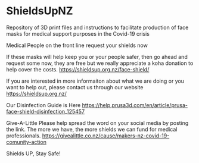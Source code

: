 # ShieldsUpNZ
Repository of 3D print files and instructions to facilitate production of face masks for medical support purposes in the Covid-19 crisis

Medical People on the front line request your shields now

If these masks will help keep you or your people safer, then go ahead and request some now, they are free but we really appreciate a koha donation to help cover the costs.
https://shieldsup.org.nz/face-shield/

If you are interested in more informaiton about what we are doing or you want to help out, please contact us through our website https://shieldsup.org.nz/

Our Disinfection Guide is Here
https://help.prusa3d.com/en/article/prusa-face-shield-disinfection_125457

Give-A-Little
Please help spread the word on your social media by posting the link. The more we have, the more shields we can fund for medical professionals.
https://givealittle.co.nz/cause/makers-nz-covid-19-comunity-action

Shields UP, Stay Safe!
